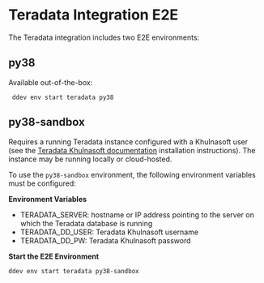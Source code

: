 # Teradata Integration E2E

The Teradata integration includes two E2E environments:

## py38
Available out-of-the-box:
    
` ddev env start teradata py38` 

## py38-sandbox
Requires a running Teradata instance configured with a Khulnasoft user (see the [Teradata Khulnasoft documentation](https://github.com/KhulnaSoft/integrations-core/blob/master/teradata/README.md) installation instructions). The instance may be running locally or cloud-hosted. 

To use the `py38-sandbox` environment, the following environment variables must be configured:

**Environment Variables**

* TERADATA_SERVER: hostname or IP address pointing to the server on which the Teradata database is running
* TERADATA_DD_USER: Teradata Khulnasoft username
* TERADATA_DD_PW: Teradata Khulnasoft password 

**Start the E2E Environment**

`ddev env start teradata py38-sandbox`
